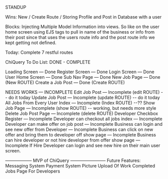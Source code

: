 STANDUP 

Wins: 
New / Create Route / Storing Profile and Post in Database with a user 

Blocks: 
Injecting Multiple Model Information into views. So like on the user home screen using EJS tags to pull in name of the business or info from their post since that uses the users route info and the post route info we kept getting not defined. 

Today: 
Complete 7 restful routes

ChiQuery To Do List: 
DONE - COMPLETE 

Loading Screen — Done 
Register Screen — Done 
Login Screen — Done 
User Home Screen — Done 
Sub Nav Page — Done 
New Job Page — Done (New ROUTE) 
Create a Job Post — Done (Create ROUTE) 


NEEDS WORKS — INCOMPLETE 
Edit Job Post — Incomplete (edit ROUTE) -- do it today
Update Job Post — Incomplete (update ROUTE) -- do it today
All Jobs From Every User Index — Incomplete (Index ROUTE) --?? 
Show Job Page — Incomplete (show ROUTE)  -- working, but needs more style
Delete Job Post Page — Incomplete (delete ROUTE) 
Developer Checkbox Register — Incomplete 
Developer can checkout all jobs index — Incomplete
Developer can make offer on job post — Incomplete 
Business can login and see new offer from Developer — Incomplete 
Business can click on new offer and bring them to developer off show page — Incomplete 
Business can hire developer or not hire developer from offer show page — Incomplete 
If Hire Developer can login and see new hire on their main user screen. 


——————  MVP of ChiQuery ————————
Future Features: 
Messaging System 
Payment System
Picture Upload Of Work 
Completed Jobs Page For Developers 


